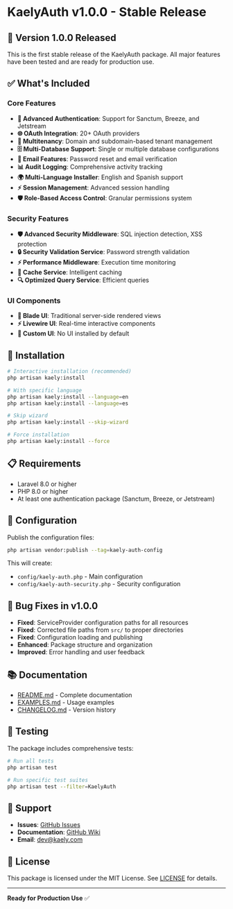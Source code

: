 # KaelyAuth v1.0.0 - Stable Release

## 🎉 Version 1.0.0 Released

This is the first stable release of the KaelyAuth package. All major features have been tested and are ready for production use.

## ✅ What's Included

### Core Features
- **🔐 Advanced Authentication**: Support for Sanctum, Breeze, and Jetstream
- **🌐 OAuth Integration**: 20+ OAuth providers
- **🏢 Multitenancy**: Domain and subdomain-based tenant management
- **🗄️ Multi-Database Support**: Single or multiple database configurations
- **📧 Email Features**: Password reset and email verification
- **📊 Audit Logging**: Comprehensive activity tracking
- **🌍 Multi-Language Installer**: English and Spanish support
- **⚡ Session Management**: Advanced session handling
- **🛡️ Role-Based Access Control**: Granular permissions system

### Security Features
- **🛡️ Advanced Security Middleware**: SQL injection detection, XSS protection
- **🔒 Security Validation Service**: Password strength validation
- **⚡ Performance Middleware**: Execution time monitoring
- **💾 Cache Service**: Intelligent caching
- **🔍 Optimized Query Service**: Efficient queries

### UI Components
- **🎨 Blade UI**: Traditional server-side rendered views
- **⚡ Livewire UI**: Real-time interactive components
- **🎯 Custom UI**: No UI installed by default

## 🚀 Installation

```bash
# Interactive installation (recommended)
php artisan kaely:install

# With specific language
php artisan kaely:install --language=en
php artisan kaely:install --language=es

# Skip wizard
php artisan kaely:install --skip-wizard

# Force installation
php artisan kaely:install --force
```

## 📋 Requirements

- Laravel 8.0 or higher
- PHP 8.0 or higher
- At least one authentication package (Sanctum, Breeze, or Jetstream)

## 🔧 Configuration

Publish the configuration files:

```bash
php artisan vendor:publish --tag=kaely-auth-config
```

This will create:
- `config/kaely-auth.php` - Main configuration
- `config/kaely-auth-security.php` - Security configuration

## 🐛 Bug Fixes in v1.0.0

- **Fixed**: ServiceProvider configuration paths for all resources
- **Fixed**: Corrected file paths from `src/` to proper directories
- **Fixed**: Configuration loading and publishing
- **Enhanced**: Package structure and organization
- **Improved**: Error handling and user feedback

## 📚 Documentation

- [README.md](README.md) - Complete documentation
- [EXAMPLES.md](EXAMPLES.md) - Usage examples
- [CHANGELOG.md](CHANGELOG.md) - Version history

## 🧪 Testing

The package includes comprehensive tests:

```bash
# Run all tests
php artisan test

# Run specific test suites
php artisan test --filter=KaelyAuth
```

## 🤝 Support

- **Issues**: [GitHub Issues](https://github.com/kaely/auth/issues)
- **Documentation**: [GitHub Wiki](https://github.com/kaely/auth/wiki)
- **Email**: dev@kaely.com

## 📄 License

This package is licensed under the MIT License. See [LICENSE](LICENSE) for details.

---

**Ready for Production Use** ✅ 